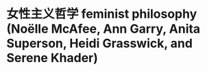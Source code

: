 # 女性主义哲学 feminist philosophy (Noëlle McAfee, Ann Garry, Anita Superson, Heidi Grasswick, and Serene Khader)

